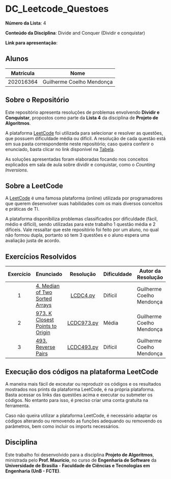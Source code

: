 # DC_Leetcode_Questoes

**Número da Lista**: 4

**Conteúdo da Disciplina**: Divide and Conquer (Dividir e conquistar)

**Link para apresentação**: 

## Alunos

| Matrícula   | Nome                          |
|-------------|-------------------------------|
| 202016364   | Guilherme Coelho Mendonça   |

## Sobre o Repositório

Este repositório apresenta resoluções de problemas envolvendo **Dividir e Conquistar**, propostos como parte da **Lista 4** da disciplina de **Projeto de Algoritmos**.

A plataforma [LeetCode](https://leetcode.com/) foi utilizada para selecionar e resolver as questões, que possuem dificuldade média ou difícil. A resolução de cada questão está em sua pasta correspondente neste repositório; caso queira conferir o enunciado, basta clicar no link disponível na [Tabela](#exercícios-resolvidos).

As soluções apresentadas foram elaboradas focando nos conceitos explicados em sala de aula sobre dividir e conquistar, como o *Counting Inversions*.


## Sobre a LeetCode

A [LeetCode](https://leetcode.com) é uma famosa plataforma (online) utilizada por programadores que querem desenvolver suas habilidades com os mais diversos conceitos e práticas de TI.

A plataforma disponibiliza problemas classificados por dificuldade (fácil, médio e difícil), sendo utilizadas para este trabalho 1 questão média e 2 dificeis. Vale ressaltar que este repositório foi feito por um aluno, no qual não formou dupla, portanto só tem 3 questões e o aluno espera uma avaliação justa de acordo.

## Exercícios Resolvidos

| Exercício | Enunciado | Resolução | Dificuldade | Autor da Resolução |
| :--: | -- | :--: | -- | -- |
| 1 | [4. Median of Two Sorted Arrays](https://leetcode.com/problems/median-of-two-sorted-arrays/description/?envType=problem-list-v2&envId=divide-and-conquer) | [LCDC4.py](./Exercício%20122/LC435.py) | Difícil | Guilherme Coelho Mendonça |
| 2 | [973. K Closest Points to Origin](https://leetcode.com/problems/k-closest-points-to-origin/description/?envType=problem-list-v2&envId=divide-and-conquer) | [LCDC973.py](./Exercício%202551/LC630.py) | Média | Guilherme Coelho Mendonça |
| 3 | [493. Reverse Pairs](https://leetcode.com/problems/reverse-pairs/description/?envType=problem-list-v2&envId=divide-and-conquer) | [LCDC493.py](./Exercício%202551/LC630.py) | Difícil | Guilherme Coelho Mendonça |


## Execução dos códigos na plataforma LeetCode

A maneira mais fácil de exceutar ou reproduzir os códigos e os resultados mostrados nos prints da plataforma LeetCode, é na própria plataforma. Basta acessar os links das questões acima e executar ou submeter os códigos. No entanto para isso, é preciso criar uma conta gratuita na ferramenta.

Caso não queira utilizar a plataforma LeetCode, é necessário adaptar os códigos alterando ou removendo as funções adequando ou removendo os parâmetros, bem como incluir os imports necessários.

## Disciplina

Este trabalho foi desenvolvido para a disciplina **Projeto de Algoritmos**, ministrada pelo **Prof. Maurício**, no curso de **Engenharia de Software** da **Universidade de Brasília - Faculdade de Ciências e Tecnologias em Engenharia (UnB - FCTE)**.
